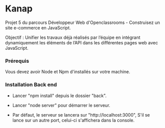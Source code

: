 # Kanap 

Projet 5 du parcours Développeur Web d'Openclassrooms - Construisez un site e-commerce en JavaScript.

Objectif : Unifier les travaux déjà réalisés par l’équipe en intégrant dynamiquement les éléments de l’API dans les différentes pages web avec JavaScript.


### Prérequis ###

Vous devez avoir Node et Npm d'installés sur votre machine.

### Installation Back end ###

- Lancer "npm install" depuis le dossier "back".

- Lancer "node server" pour démarrer le serveur. 

- Par défaut, le serveur se lancera sur "http://localhost:3000", S'il se lance sur un autre port, celui-ci s'affichera dans la console.
